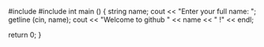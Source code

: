 #include <iostream>
#include <string>
int main ()
{
  string name;
  cout << "Enter your full name: ";
  getline (cin, name);
  cout << "Welcome to github " << name << " !" << endl;
  
  return 0;
}
